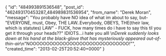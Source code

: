  {
   "id": "484993891536548",
   "post_id": "462493170453287_484989831536954",
   "from_name": "Derek Moran",
   "message": "You probably have NO idea of what im about to say, but- \"EVERYONE, must, Obey, THE LAW..Everybody, OBEYS, THE(their law, which is statutes) LAW\" - FUCK, how many times do i have to say this til you get it through your heads??\"  IDIOTS...i hate you alll \n*Derek suddenly looks down at his hand at the black-glove that has mysteriously appeared out-of-thin-air*\n\"NOOOOOOOOOOOOOOOOOOOOOOOOOOOOOO!\"",
   "created_time": "2013-02-25T20:52:40+0000"
 }

